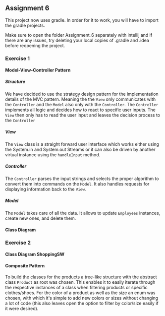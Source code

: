 ## Assignment 6
This project now uses gradle. In order for it to work, you will have to import the gradle projects.

Make sure to open the folder Assignment_6 separately with intellij and if there are any issues, try deleting your local copies of .gradle and .idea before reopening the project.

### Exercise 1

#### Model-View-Controller Pattern

##### Structure 

We have decided to use the strategy design pattern for the implementation details of 
the MVC pattern. Meaning the the ``View`` only communicates with the ``Controller`` and the 
``Model`` also only with the ``Controller``. The ``Controller`` implements all logic and decides 
how to react to specific user inputs. The ``View`` then only has to read the user input
and leaves the decision process to the ```Controller```

##### View
The ``View`` class is a straight forward user interface which works either using the
System.in and System.out Streams or it can also be driven by another virtual instance
using the ``handleInput`` method. 

##### Controller
The ``Controller`` parses the input strings and selects the proper algorithm to convert 
them into commands on the ``Model``. It also handles requests for displaying information
back to the ``View``.

##### Model
The ```Model``` takes care of all the data. It allows to update ``Employees``  instances, create new ones,
and delete them.  

#### Class Diagram

### Exercise 2

#### Class Diagram ShoppingSW

#### Composite Pattern
To build the classes for the products a tree-like structure with the abstract class `Product` as root was chosen. This enables it to easily iterate through the
respective instances of a class when filtering products or specific clothes/shoes. For the color of a product as well as the size an enum was chosen, with which it's
simple to add new colors or sizes without changing a lot of code (this also leaves open the option to filter by color/size easily if it were desired).
